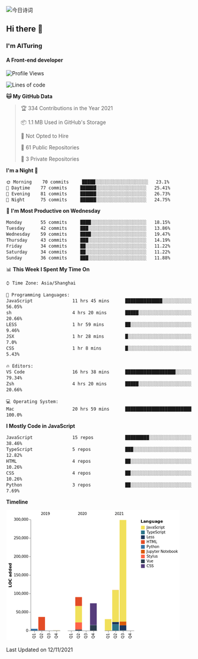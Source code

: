 <img alt="今日诗词" src="https://v2.jinrishici.com/one.svg?font-size=30&spacing=2&color=skyblue" style="max-width:100%; display: block; margin: 0 auto;">

## Hi there 👋
### I'm AITuring
#### A Front-end developer

<!-- <img src="./dhx.gif" width="400px"/> -->

<!--START_SECTION:waka-->
![Profile Views](http://img.shields.io/badge/Profile%20Views-0-blue)

![Lines of code](https://img.shields.io/badge/From%20Hello%20World%20I%27ve%20Written-644835%20lines%20of%20code-blue)

**🐱 My GitHub Data** 

> 🏆 334 Contributions in the Year 2021
 > 
> 📦 1.1 MB Used in GitHub's Storage 
 > 
> 🚫 Not Opted to Hire
 > 
> 📜 61 Public Repositories 
 > 
> 🔑 3 Private Repositories  
 > 
**I'm a Night 🦉** 

```text
🌞 Morning    70 commits     █████░░░░░░░░░░░░░░░░░░░░   23.1% 
🌆 Daytime    77 commits     ██████░░░░░░░░░░░░░░░░░░░   25.41% 
🌃 Evening    81 commits     ██████░░░░░░░░░░░░░░░░░░░   26.73% 
🌙 Night      75 commits     ██████░░░░░░░░░░░░░░░░░░░   24.75%

```
📅 **I'm Most Productive on Wednesday** 

```text
Monday       55 commits     ████░░░░░░░░░░░░░░░░░░░░░   18.15% 
Tuesday      42 commits     ███░░░░░░░░░░░░░░░░░░░░░░   13.86% 
Wednesday    59 commits     ████░░░░░░░░░░░░░░░░░░░░░   19.47% 
Thursday     43 commits     ███░░░░░░░░░░░░░░░░░░░░░░   14.19% 
Friday       34 commits     ██░░░░░░░░░░░░░░░░░░░░░░░   11.22% 
Saturday     34 commits     ██░░░░░░░░░░░░░░░░░░░░░░░   11.22% 
Sunday       36 commits     ███░░░░░░░░░░░░░░░░░░░░░░   11.88%

```


📊 **This Week I Spent My Time On** 

```text
⌚︎ Time Zone: Asia/Shanghai

💬 Programming Languages: 
JavaScript               11 hrs 45 mins      ██████████████░░░░░░░░░░░   56.05% 
sh                       4 hrs 20 mins       █████░░░░░░░░░░░░░░░░░░░░   20.66% 
LESS                     1 hr 59 mins        ██░░░░░░░░░░░░░░░░░░░░░░░   9.46% 
JSX                      1 hr 28 mins        █░░░░░░░░░░░░░░░░░░░░░░░░   7.0% 
CSS                      1 hr 8 mins         █░░░░░░░░░░░░░░░░░░░░░░░░   5.43%

🔥 Editors: 
VS Code                  16 hrs 38 mins      ███████████████████░░░░░░   79.34% 
Zsh                      4 hrs 20 mins       █████░░░░░░░░░░░░░░░░░░░░   20.66%

💻 Operating System: 
Mac                      20 hrs 59 mins      █████████████████████████   100.0%

```

**I Mostly Code in JavaScript** 

```text
JavaScript               15 repos            █████████░░░░░░░░░░░░░░░░   38.46% 
TypeScript               5 repos             ███░░░░░░░░░░░░░░░░░░░░░░   12.82% 
HTML                     4 repos             ██░░░░░░░░░░░░░░░░░░░░░░░   10.26% 
CSS                      4 repos             ██░░░░░░░░░░░░░░░░░░░░░░░   10.26% 
Python                   3 repos             ██░░░░░░░░░░░░░░░░░░░░░░░   7.69%

```


**Timeline**

![Chart not found](https://raw.githubusercontent.com/AITuring/AITuring/main/charts/bar_graph.png) 


 Last Updated on 12/11/2021
<!--END_SECTION:waka-->


